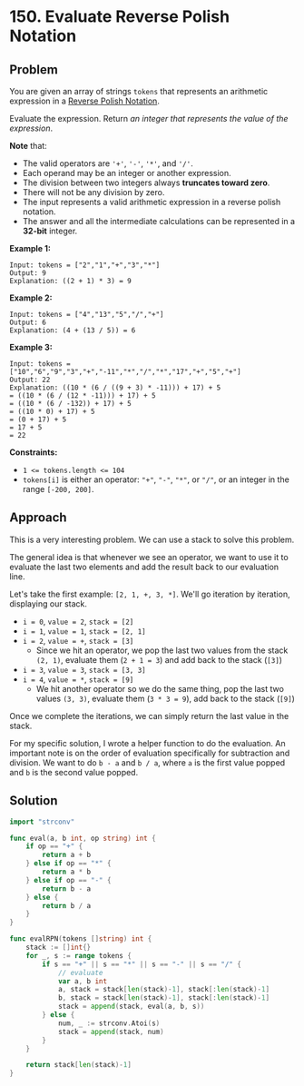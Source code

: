 # 150. Evaluate Reverse Polish Notation

## Problem

You are given an array of strings `tokens` that represents an arithmetic expression in a [Reverse Polish Notation](http://en.wikipedia.org/wiki/Reverse_Polish_notation).

Evaluate the expression. Return _an integer that represents the value of the expression_.

**Note** that:

- The valid operators are `'+'`, `'-'`, `'*'`, and `'/'`.
- Each operand may be an integer or another expression.
- The division between two integers always **truncates toward zero**.
- There will not be any division by zero.
- The input represents a valid arithmetic expression in a reverse polish notation.
- The answer and all the intermediate calculations can be represented in a **32-bit** integer.

**Example 1:**

```
Input: tokens = ["2","1","+","3","*"]
Output: 9
Explanation: ((2 + 1) * 3) = 9

```

**Example 2:**

```
Input: tokens = ["4","13","5","/","+"]
Output: 6
Explanation: (4 + (13 / 5)) = 6

```

**Example 3:**

```
Input: tokens = ["10","6","9","3","+","-11","*","/","*","17","+","5","+"]
Output: 22
Explanation: ((10 * (6 / ((9 + 3) * -11))) + 17) + 5
= ((10 * (6 / (12 * -11))) + 17) + 5
= ((10 * (6 / -132)) + 17) + 5
= ((10 * 0) + 17) + 5
= (0 + 17) + 5
= 17 + 5
= 22

```

**Constraints:**

- `1 <= tokens.length <= 104`
- `tokens[i]` is either an operator: `"+"`, `"-"`, `"*"`, or `"/"`, or an integer in the range `[-200, 200]`.

## Approach
This is a very interesting problem. We can use a stack to solve this problem.

The general idea is that whenever we see an operator, we want to use it to evaluate the last two elements and add the result back to our evaluation line.

Let's take the first example: `[2, 1, +, 3, *]`. We'll go iteration by iteration, displaying our stack.
- `i = 0`, `value = 2`, `stack = [2]`
- `i = 1`, `value = 1`, `stack = [2, 1]`
- `i = 2`, `value = +`, `stack = [3]`
    + Since we hit an operator, we pop the last two values from the stack `(2, 1)`, evaluate them (`2 + 1 = 3`) and add back to the stack (`[3]`)
- `i = 3`, `value = 3`, `stack = [3, 3]`
- `i = 4`, `value = *`, `stack = [9]`
    + We hit another operator so we do the same thing, pop the last two values `(3, 3)`, evaluate them (`3 * 3 = 9`), add back to the stack (`[9]`)

Once we complete the iterations, we can simply return the last value in the stack.

For my specific solution, I wrote a helper function to do the evaluation. An important note is on the order of evaluation specifically for subtraction and division. We want to do `b - a` and `b / a`, where `a` is the first value popped and `b` is the second value popped.

## Solution

```go
import "strconv"

func eval(a, b int, op string) int {
	if op == "+" {
		return a + b
	} else if op == "*" {
		return a * b
	} else if op == "-" {
		return b - a
	} else {
		return b / a
	}
}

func evalRPN(tokens []string) int {
	stack := []int{}
	for _, s := range tokens {
		if s == "+" || s == "*" || s == "-" || s == "/" {
			// evaluate
			var a, b int
			a, stack = stack[len(stack)-1], stack[:len(stack)-1]
			b, stack = stack[len(stack)-1], stack[:len(stack)-1]
			stack = append(stack, eval(a, b, s))
		} else {
			num, _ := strconv.Atoi(s)
			stack = append(stack, num)
		}
	}

	return stack[len(stack)-1]
}

```
